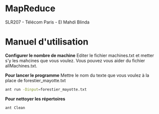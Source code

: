 # MapReduce
SLR207 - Télécom Paris - El Mahdi Blinda

# Manuel d'utilisation 

**Configurer le nombre de machine**
Editer le fichier machines.txt et metter s'y les mahcines que vous voulez.
Vous pouvez vous aider du fichier allMachines.txt.

**Pour lancer le programme**
Mettre le nom du texte que vous voulez à la place de forestier_mayotte.txt
```bash
ant run -Dinput=forestier_mayotte.txt
```

**Pour nettoyer les répertoires**
```bash
ant Clean
```



